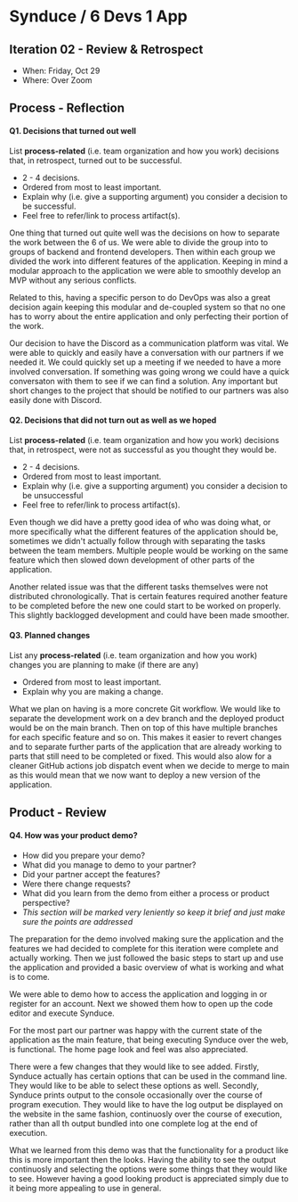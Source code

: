 # Synduce / 6 Devs 1 App

## Iteration 02 - Review & Retrospect

 * When: Friday, Oct 29
 * Where: Over Zoom

## Process - Reflection


#### Q1. Decisions that turned out well

List **process-related** (i.e. team organization and how you work) decisions that, in retrospect, turned out to be successful.


 * 2 - 4 decisions.
 * Ordered from most to least important.
 * Explain why (i.e. give a supporting argument) you consider a decision to be successful.
 * Feel free to refer/link to process artifact(s).

One thing that turned out quite well was the decisions on how to separate the work between the 6 of us. We were able to divide the group into to groups of backend and frontend developers. Then within each group we divided the work into different features of the application. Keeping in mind a modular approach to the application we were able to smoothly develop an MVP without any serious conflicts. 

Related to this, having a specific person to do DevOps was also a great decision again keeping this modular and de-coupled system so that no one has to worry about the entire application and only perfecting their portion of the work. 

Our decision to have the Discord as a communication platform was vital. We were able to quickly and easily have a conversation with our partners if we needed it. We could quickly set up a meeting if we needed to have a more involved conversation. If something was going wrong we could have a quick conversaton with them to see if we can find a solution. Any important but short changes to the project that should be notified to our partners was also easily done with Discord. 

#### Q2. Decisions that did not turn out as well as we hoped

List **process-related** (i.e. team organization and how you work) decisions that, in retrospect, were not as successful as you thought they would be.

 * 2 - 4 decisions.
 * Ordered from most to least important.
 * Explain why (i.e. give a supporting argument) you consider a decision to be unsuccessful
 * Feel free to refer/link to process artifact(s).

Even though we did have a pretty good idea of who was doing what, or more specifically what the different features of the application should be, sometimes we didn't actually follow through with separating the tasks between the team members. Multiple people would be working on the same feature which then slowed down development of other parts of the application. 

Another related issue was that the different tasks themselves were not distributed chronologically. That is certain features required another feature to be completed before the new one could start to be worked on properly. This slightly backlogged development and could have been made smoother.

#### Q3. Planned changes

List any **process-related** (i.e. team organization and how you work) changes you are planning to make (if there are any)

 * Ordered from most to least important.
 * Explain why you are making a change.

What we plan on having is a more concrete Git workflow. We would like to separate the development work on a dev branch and the deployed product would be on the main branch. Then on top of this have multiple branches for each specific feature and so on. This makes it easier to revert changes and to separate further parts of the application that are already working to parts that still need to be completed or fixed. This would also alow for a cleaner GitHub actions job dispatch event when we decide to merge to main as this would mean that we now want to deploy a new version of the application. 

## Product - Review

#### Q4. How was your product demo?
 * How did you prepare your demo?
 * What did you manage to demo to your partner?
 * Did your partner accept the features?
 * Were there change requests?
 * What did you learn from the demo from either a process or product perspective?
 * *This section will be marked very leniently so keep it brief and just make sure the points are addressed*

The preparation for the demo involved making sure the application and the features we had decided to complete for this iteration were complete and actually working. Then we just followed the basic steps to start up and use the application and provided a basic overview of what is working and what is to come.

We were able to demo how to access the application and logging in or register for an account. Next we showed them how to open up the code editor and execute Synduce.

For the most part our partner was happy with the current state of the application as the main feature, that being executing Synduce over the web, is functional. The home page look and feel was also appreciated.

There were a few changes that they would like to see added. Firstly, Synduce actually has certain options that can be used in the command line. They would like to be able to select these options as well. Secondly, Synduce prints output to the console occasionally over the course of program execution. They would like to have the log output be displayed on the website in the same fashion, continuosly over the course of execution, rather than all th output bundled into one complete log at the end of execution.

What we learned from this demo was that the functionality for a product like this is more important then the looks. Having the ability to see the output continuosly and selecting the options were some things that they would like to see. However having a good looking product is appreciated simply due to it being more appealing to use in general. 